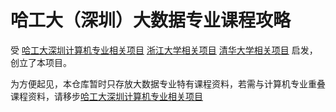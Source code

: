 # 哈工大（深圳）大数据专业课程攻略
受 [哈工大深圳计算机专业相关项目](https://github.com/hewei2001/HITSZ-OpenCS)
[浙江大学相关项目](https://github.com/QSCTech/zju-icicles) 
[清华大学相关项目](https://github.com/PKUanonym/REKCARC-TSC-UHT) 启发，创立了本项目。

为方便起见，本仓库暂时只存放大数据专业特有课程资料，若需与计算机专业重叠课程资料，请移步[哈工大深圳计算机专业相关项目](https://github.com/hewei2001/HITSZ-OpenCS)

